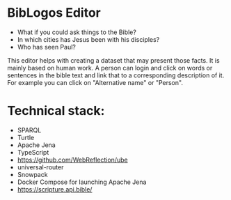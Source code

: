 # BibLogos Editor

- What if you could ask things to the Bible? 
- In which cities has Jesus been with his disciples? 
- Who has seen Paul?

This editor helps with creating a dataset that may present those facts. It is mainly based on human work. A person can login and click on words or sentences in the bible text and link that to a corresponding description of it. For example you can click on "Alternative name" or "Person".

# Technical stack:

- SPARQL
- Turtle
- Apache Jena
- TypeScript
- https://github.com/WebReflection/ube
- universal-router
- Snowpack
- Docker Compose for launching Apache Jena
- https://scripture.api.bible/